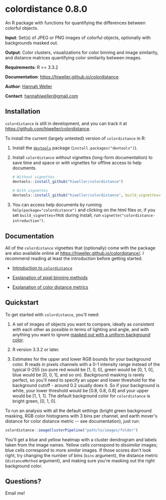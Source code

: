 # colordistance 0.8.0

An R package with functions for quantifying the differences between colorful objects.

**Input**: Set(s) of JPEG or PNG images of colorful objects, optionally with backgrounds masked out.

**Output**: Color clusters, visualizations for color binning and image similarity, and distance matrices quantifying color similarity between images.

**Requirements**: R >= 3.3.2

**Documentation**: <https://hiweller.github.io/colordistance>

**Author**: [Hannah Weller](https://scholar.google.com/citations?user=rjI5wpEAAAAJ&hl=en)

**Contact**: hannahiweller@gmail.com

## Installation

`colordistance` is still in development, and you can track it at <https://github.com/hiweller/colordistance>. 

To install the current (largely untested) version of `colordistance` in R:

1. Install the [`devtools`](https://github.com/hadley/devtools) package (`install.packages("devtools")`).

2. Install `colordistance` *without* vignettes (long-form documentation) to save time and space or *with* vignettes for offline access to help documents.

    ```R
    # Without vignettes
    devtools::install_github("hiweller/colordistance")
  
    # With vignettes
    devtools::install_github("hiweller/colordistance", build_vignettes=TRUE)
    ```
 3. You can access help documents by running `help(package="colordistance")` and clicking on the html files or, if you set `build_vignettes=TRUE` during install, run `vignette("colordistance-introduction")`.

## Documentation

All of the `colordistance` vignettes that (optionally) come with the package are also available online at <https://hiweller.github.io/colordistance/>. I recommend reading at least the introduction before getting started.

* [Introduction to `colordistance`](https://hiweller.github.io/colordistance/colordistance-introduction.html)

* [Explanation of pixel binning methods](https://hiweller.github.io/colordistance/binning-methods.html)

* [Explanation of color distance metrics](https://hiweller.github.io/colordistance/color-metrics.html)

## Quickstart

To get started with `colordistance`, you'll need:

1. A set of images of objects you want to compare, ideally as consistent with each other as possible in terms of lighting and angle, and with anything you want to ignore [masked out with a uniform background color](https://graphicdesign.stackexchange.com/questions/5446/making-the-background-of-an-image-transparent-in-gimp).

2. R version 3.3.2 or later.

3. Estimates for the upper and lower RGB bounds for your background color. R reads in pixels channels with a 0-1 intensity range instead of the typical 0-255 (so pure red would be [1, 0, 0], green would be [0, 1, 0], blue would be [0, 0, 1], and so on). Background masking is rarely perfect, so you'll need to specify an upper and lower threshold for the background cutoff - around 0.2 usually does it. So if your background is white, your lower threshold would be [0.8, 0.8, 0.8] and your upper would be [1, 1, 1]. The default background color for `colordistance` is bright green, [0, 1, 0].

To run an analysis with all the default settings (bright green background masking, RGB color histograms with 3 bins per channel, and earth mover's distance for color distance metric -- see documentation), just run:

```R
colordistance::imageClusterPipeline("path/to/images/folder")
```

You'll get a blue and yellow heatmap with a cluster dendrogram and labels taken from the image names. Yellow cells correspond to *dissimilar* images; blue cells correspond to more *similar* images. If those scores don't look right, try changing the number of bins (`bins` argument), the distance metric (`distanceMethod` argument), and making sure you're masking out the right background color.

## Questions?

Email me!
